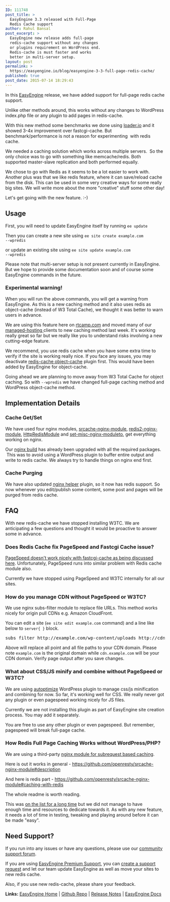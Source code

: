 ```yaml
---
ID: 111748
post_title: >
  EasyEngine 3.3 released with Full-Page
  Redis Cache support
author: Rahul Bansal
post_excerpt: >
  EasyEngine new release adds full-page
  redis-cache support without any changes
  or plugins requirement on WordPress end.
  Redis-cache is must faster and works
  better in multi-server setup.
layout: post
permalink: >
  https://easyengine.io/blog/easyengine-3-3-full-page-redis-cache/
published: true
post_date: 2015-07-14 18:29:43
---
```

In this <a href="https://easyengine.io/easyengine">EasyEngine</a> release, we have added support for full-page redis cache support.

Unlike other methods around, this works without any changes to WordPress index.php file or any plugin to add pages in redis-cache.

With this new method some benchmarks we done using <a href="https://loader.io/">loader.io</a> and it showed 3-4x improvement over fastcgi-cache. But benchmark/performance is not a reason for experimenting  with redis cache.

We needed a caching solution which works across multiple servers.  So the only choice was to go with something like memcache/redis. Both supported master-slave replication and both performed equally.

We chose to go with Redis as it seems to be a lot easier to work with. Another plus was that we like redis feature, where it can save/reload cache from the disk. This can be used in some very creative ways for some really big sites. We will write more about the more "creative" stuff some other day!

Let's get going with the new feature. :-)
<h2>Usage</h2>
First, you will need to update EasyEngine itself by running <code>ee update</code>

Then you can create a new site using <code>ee site create example.com --wpredis</code>

or update an existing site using <code>ee site update example.com --wpredis</code>

Please note that multi-server setup is not present currently in EasyEngine. But we hope to provide some documentation soon and of course some EasyEngine commands in the future.
<h3>Experimental warning!</h3>
When you will run the above commands, you will get a warning from EasyEngine. As this is a new caching method and it also uses redis as object-cache (instead of W3 Total Cache), we thought it was better to warn users in advance.

We are using this feature here on <a href="https://easyengine.io">rtcamp.com</a> and moved many of our <a href="https://easyengine.io/wordpress-nginx/retainer-contract/">managed-hosting </a>clients to new caching method last week. It's working really great so far but we really like you to understand risks involving a new cutting-edge feature.

We recommend, you use redis cache when you have some extra time to verify if the site is working really nice. If you face any issues, you may deactivate <a href="https://wordpress.org/plugins/redis-cache/">redis-cache object-cache</a> plugin first. This would have been added by EasyEngine for object-cache.

Going ahead we are planning to move away from W3 Total Cache for object caching. So with <code>--wpredis</code> we have changed full-page caching method and WordPress object-cache method.
<h2>Implementation Details</h2>
<h3>Cache Get/Set</h3>
We have used four nginx modules, <a href="https://github.com/openresty/srcache-nginx-module">srcache-nginx-module</a>, <a href="https://github.com/openresty/redis2-nginx-module">redis2-nginx-module</a>, <a href="http://wiki.nginx.org/HttpRedisModule">HttpRedisModule</a> and <a href="https://github.com/openresty/set-misc-nginx-module">set-misc-nginx-moduleto</a>, get everything working on nginx.

Our <a href="https://build.opensuse.org/project/monitor/home:rtCamp:EasyEngine">nginx build</a> has already been upgraded with all the required packages.  This was to avoid using a WordPress plugin to buffer entire output and write to redis cache. We always try to handle things on nginx end first.
<h3>Cache Purging</h3>
We have also updated <a href="https://wordpress.org/plugins/nginx-helper/">nginx helper</a> plugin, so it now has redis support. So now whenever you edit/publish some content, some post and pages will be purged from redis cache.
<h2>FAQ</h2>
With new redis-cache we have stopped installing W3TC. We are anticipating a few questions and thought it would be proactive to answer some in advance.
<h3>Does Redis Cache fix PageSpeed and Fastcgi Cache issue?</h3>
<a href="https://github.com/rtCamp/easyengine/issues/497">PageSpeed doesn't work nicely with fastcgi-cache as being discussed here</a>. Unfortunately, PageSpeed runs into similar problem with Redis cache module also.

Currently we have stopped using PageSpeed and W3TC internally for all our sites.
<h3>How do you manage CDN without PageSpeed or W3TC?</h3>
We use nginx subs-filter module to replace file URLs. This method works nicely for origin pull CDNs e.g. Amazon CloudFront.

You can edit a site (<code>ee site edit example.com</code> command) and a line like below to <code>server{ }</code> block.
<pre class="no-highlight">subs_filter http://example.com/wp-content/uploads http://cdn.example.com/wp-content/uploads;</pre>
Above will replace all point and all file paths to your CDN domain. Please note <code>example.com</code> is the original domain while <code>cdn.example.com</code> will be your CDN domain. Verify page output after you save changes.
<h3>What about CSS/JS minify and combine without PageSpeed or W3TC?</h3>
We are using <a href="https://wordpress.org/plugins/autoptimize/">autoptimize</a> WordPress plugin to manage css/js minification and combining for now. So far, it's working well for CSS. We really never got any plugin or even pagespeed working nicely for JS files.

Currently we are not installing this plugin as part of EasyEngine site creation process. You may add it separately.

You are free to use any other plugin or even pagespeed. But remember, pagespeed will break full-page cache.
<h3>How Redis Full Page Caching Works without WordPress/PHP?</h3>
We are using a third-party <a href="https://github.com/openresty/srcache-nginx-module">nginx module for subrequest based caching</a>.

Here is out it works in general - <a href="https://github.com/openresty/srcache-nginx-module#description">https://github.com/openresty/srcache-nginx-module#description</a>

And here is redis part - <a href="https://github.com/openresty/srcache-nginx-module#caching-with-redis">https://github.com/openresty/srcache-nginx-module#caching-with-redis</a>

The whole readme is worth reading.

This was <a href="https://github.com/rtCamp/easyengine/issues/510">on the list for a long time</a> but we did not manage to have enough time and resources to dedicate towards it. As with any new feature, it needs a lot of time in testing, tweaking and playing around before it can be made "easy".
<h2>Need Support?</h2>
If you run into any issues or have any questions, please use our <a href="http://community.rtcamp.com/">community support forum</a>.

If you are using <a href="https://easyengine.io/products/easyengine-premium-support/">EasyEngine Premium Support</a>, you can <a href="https://easyengine.io/premium-support/">create a support request</a> and let our team update EasyEngine as well as move your sites to new redis cache.

Also, if you use new redis-cache, please share your feedback.

<strong>Links:</strong> <a href="https://easyengine.io/easyengine">EasyEngine Home</a> | <a href="https://github.com/rtCamp/easyengine">Github Repo</a> | <a href="https://github.com/rtCamp/easyengine/releases/tag/v3.3.0">Release Notes</a> | <a href="http://docs.rtcamp.com/easyengine/">EasyEngine Docs</a>